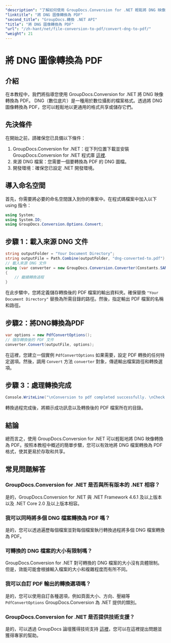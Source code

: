 ```yaml
---
"description": "了解如何使用 GroupDocs.Conversion for .NET 輕鬆將 DNG 映像轉換為 PDF。按照我們的逐步指南，實現無縫轉換。"
"linktitle": "將 DNG 圖像轉換為 PDF"
"second_title": "GroupDocs.轉換 .NET API"
"title": "將 DNG 圖像轉換為 PDF"
"url": "/zh-hant/net/file-conversion-to-pdf/convert-dng-to-pdf/"
"weight": 21
---
```


# 將 DNG 圖像轉換為 PDF

## 介紹
在本教程中，我們將指導您使用 GroupDocs.Conversion for .NET 將 DNG 映像轉換為 PDF。 DNG（數位底片）是一種用於數位攝影的檔案格式。透過將 DNG 圖像轉換為 PDF，您可以輕鬆地以更通用的格式共享或儲存它們。
## 先決條件
在開始之前，請確保您已具備以下條件：
1. GroupDocs.Conversion for .NET：從下列位置下載並安裝 GroupDocs.Conversion for .NET 程式庫 [這裡](https://releases。groupdocs.com/conversion/net/).
2. 來源 DNG 檔案：您需要一個要轉換為 PDF 的 DNG 圖檔。
3. 開發環境：確保您已設定 .NET 開發環境。

## 導入命名空間
首先，你需要將必要的命名空間匯入到你的專案中。在程式碼檔案中加入以下 using 指令：
```csharp
using System;
using System.IO;
using GroupDocs.Conversion.Options.Convert;
```
## 步驟 1：載入來源 DNG 文件
```csharp
string outputFolder = "Your Document Directory";
string outputFile = Path.Combine(outputFolder, "dng-converted-to.pdf");
// 載入來源 DNG 文件
using (var converter = new GroupDocs.Conversion.Converter(Constants.SAMPLE_DNG))
{
    // 繼續轉換過程
}
```
在此步驟中，您將定義儲存轉換後的 PDF 檔案的輸出資料夾。確保替換 `"Your Document Directory"` 替換為所需目錄的路徑。然後，指定輸出 PDF 檔案的名稱和路徑。
## 步驟2：將DNG轉換為PDF
```csharp
var options = new PdfConvertOptions();
// 儲存轉換後的 PDF 文件
converter.Convert(outputFile, options);
```
在這裡，您建立一個實例 `PdfConvertOptions` 如果需要，設定 PDF 轉換的任何特定選項。然後，調用 `Convert` 方法 `converter` 對象，傳遞輸出檔案路徑和轉換選項。
## 步驟 3：處理轉換完成
```csharp
Console.WriteLine("\nConversion to pdf completed successfully. \nCheck output in {0}", outputFolder);
```
轉換過程完成後，將顯示成功訊息以及轉換後的 PDF 檔案所在的目錄。

## 結論
總而言之，使用 GroupDocs.Conversion for .NET 可以輕鬆地將 DNG 映像轉換為 PDF。按照本教程中概述的簡單步驟，您可以有效地將 DNG 檔案轉換為 PDF 格式，使其更易於存取和共享。
## 常見問題解答
### GroupDocs.Conversion for .NET 是否與所有版本的 .NET 相容？
是的，GroupDocs.Conversion for .NET 與 .NET Framework 4.6.1 及以上版本以及 .NET Core 2.0 及以上版本相容。
### 我可以同時將多個 DNG 檔案轉換為 PDF 嗎？
是的，您可以透過遍歷每個檔案並對每個檔案執行轉換過程將多個 DNG 檔案轉換為 PDF。
### 可轉換的 DNG 檔案的大小有限制嗎？
GroupDocs.Conversion for .NET 對可轉換的 DNG 檔案的大小沒有具體限制。但是，效能可能會根據輸入檔案的大小和複雜程度而有所不同。
### 我可以自訂 PDF 輸出的轉換選項嗎？
是的，您可以使用自訂各種選項，例如頁面大小、方向、壓縮等 `PdfConvertOptions` GroupDocs.Conversion 為 .NET 提供的類別。
### GroupDocs.Conversion for .NET 是否提供技術支援？
是的，可以透過 GroupDocs 論壇獲得技術支持 [這裡](https://forum.groupdocs.com/c/conversion/11)，您可以在這裡提出問題並獲得專家的幫助。